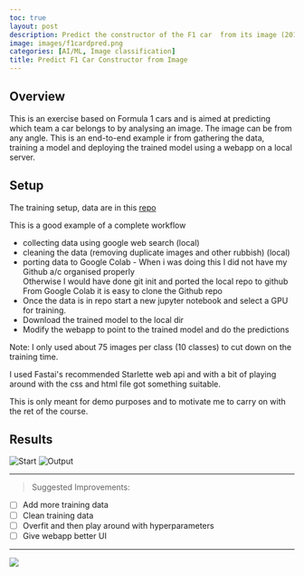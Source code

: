 ```yaml
---
toc: true
layout: post
description: Predict the constructor of the F1 car  from its image (2017-2020 season)
image: images/f1cardpred.png
categories: [AI/ML, Image classification]
title: Predict F1 Car Constructor from Image
---
```


## Overview  

This is an exercise based on Formula 1 cars and is  aimed at predicting which team a car belongs to by analysing an image. The image can be from any angle. This is an end-to-end example ir from gathering the data, training a model and deploying the trained model using a webapp on a local server.

## Setup  

The training setup, data are in this [repo](https://github.com/onpointai/f1cars-detector)

This is a good example of a complete workflow
  - collecting data using google web search (local) 
  - cleaning the data (removing duplicate images and other rubbish) (local) 
  - porting data to Google Colab - When i was doing this I did not have my Github a/c organised properly  
  Otherwise I would have done git init and ported the local repo to github  
  From Google Colab it is easy to clone the Github repo 
  - Once the data is in repo start a new jupyter notebook and select a GPU for training.  
  - Download the trained model to the local dir  
  - Modify the webapp to point to the trained model and do the predictions
  
Note: I only used about 75 images per class (10 classes) to cut down on the training time.

I used Fastai's recommended Starlette web api and with a bit of playing around with the css and html file got something suitable.

This is only meant for demo purposes and to motivate me to carry on with the ret of the course.

## Results  

![]({{"/"|relative_url}}/images/f1carpred-fp-1.png "Start")
![]({{"/"|relative_url}}/images/f1carpred-fp-3.png "Output")

---

 > Suggested Improvements:
 - [ ] Add more training data
 - [ ] Clean training data 
 - [ ] Overfit and then play around with hyperparameters
 - [ ] Give webapp better UI
 
---

![]({{"/"|relative_url}}/images/onpointai_logo.gif)
